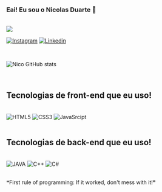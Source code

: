 ### Eai! Eu sou o Nicolas Duarte 🤙

<br>
<img src="https://media.tenor.com/ItlVfQ5tMv0AAAAd/lofi-music-lofiartwork.gif">
<br>

[![Instagram](https://img.shields.io/badge/Instagram-E4405F?style=for-the-badge&logo=instagram&logoColor=white)](https://www.instagram.com/__duuarte__/)
[![Linkedin](https://img.shields.io/badge/LinkedIn-0077B5?style=for-the-badge&logo=linkedin&logoColor=white)](https://www.linkedin.com/in/nicolas-duarte-dev/)

<br>

![Nico GitHub stats](https://github-readme-stats.vercel.app/api?username=NicoProgramador&show_icons=true&theme=dark)

<br>

## Tecnologias de front-end que eu uso!

<div style="display: inline_block"><br>
   <img align="center" alt="HTML5" src="https://img.shields.io/badge/HTML5-E34F26?style=for-the-badge&logo=html5&logoColor=white">
   <img align="center" alt="CSS3" src="https://img.shields.io/badge/CSS3-1572B6?style=for-the-badge&logo=css3&logoColor=white">
   <img align="center" alt="JavaSrcipt" src="https://img.shields.io/badge/JavaScript-F7DF1E?style=for-the-badge&logo=javascript&logoColor=black">
<div style="display: inline-block"><br/>

## Tecnologias de back-end que eu uso!

<div style="display: inline_block"><br>
   <img align="center" alt="JAVA" src="https://img.shields.io/badge/Java-ED8B00?style=for-the-badge&logo=openjdk&logoColor=white">
   <img align="center" alt="C++" src="https://img.shields.io/badge/C%2B%2B-00599C?style=for-the-badge&logo=c%2B%2B&logoColor=white">
   <img align="center" alt="C#" src="https://img.shields.io/badge/C%23-239120?style=for-the-badge&logo=c-sharp&logoColor=white">
<div style="display: inline-block"><br/>
 
❝First rule of programming: If it worked, don't mess with it!❞
